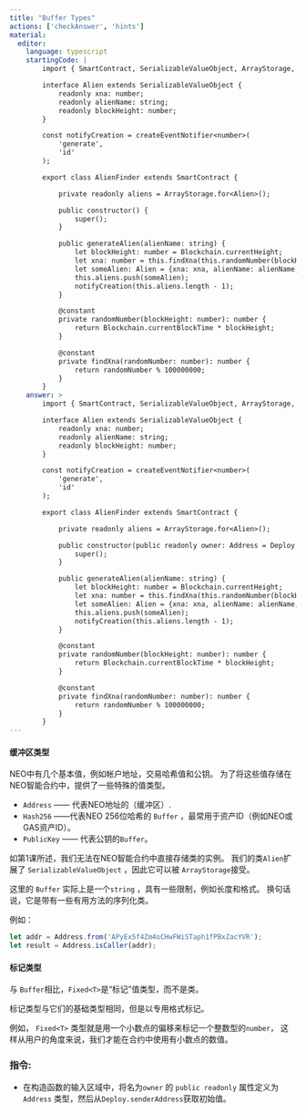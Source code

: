 ```yaml
---
title: "Buffer Types"
actions: ['checkAnswer', 'hints']
material: 
  editor:
    language: typescript
    startingCode: |
        import { SmartContract, SerializableValueObject, ArrayStorage, constant, Blockchain, createEventNotifier } from '@neo-one/smart-contract';

        interface Alien extends SerializableValueObject {
            readonly xna: number;
            readonly alienName: string;
            readonly blockHeight: number;
        }

        const notifyCreation = createEventNotifier<number>(
            'generate',
            'id'
        );

        export class AlienFinder extends SmartContract {

            private readonly aliens = ArrayStorage.for<Alien>();

            public constructor() {
                super();
            }

            public generateAlien(alienName: string) {
                let blockHeight: number = Blockchain.currentHeight;
                let xna: number = this.findXna(this.randomNumber(blockHeight));
                let someAlien: Alien = {xna: xna, alienName: alienName, blockHeight: blockHeight};
                this.aliens.push(someAlien);
                notifyCreation(this.aliens.length - 1);
            }

            @constant
            private randomNumber(blockHeight: number): number {
                return Blockchain.currentBlockTime * blockHeight;
            }

            @constant
            private findXna(randomNumber: number): number {
                return randomNumber % 100000000;
            }
        }
    answer: > 
        import { SmartContract, SerializableValueObject, ArrayStorage, constant, Blockchain, createEventNotifier, Address, Deploy } from '@neo-one/smart-contract';

        interface Alien extends SerializableValueObject {
            readonly xna: number;
            readonly alienName: string;
            readonly blockHeight: number;
        }

        const notifyCreation = createEventNotifier<number>(
            'generate',
            'id'
        );

        export class AlienFinder extends SmartContract {

            private readonly aliens = ArrayStorage.for<Alien>();

            public constructor(public readonly owner: Address = Deploy.senderAddress) {
                super();
            }

            public generateAlien(alienName: string) {
                let blockHeight: number = Blockchain.currentHeight;
                let xna: number = this.findXna(this.randomNumber(blockHeight));
                let someAlien: Alien = {xna: xna, alienName: alienName, blockHeight: blockHeight};
                this.aliens.push(someAlien);
                notifyCreation(this.aliens.length - 1);
            }

            @constant
            private randomNumber(blockHeight: number): number {
                return Blockchain.currentBlockTime * blockHeight;
            }

            @constant
            private findXna(randomNumber: number): number {
                return randomNumber % 100000000;
            }
        }
---
```


#### 缓冲区类型

NEO中有几个基本值，例如帐户地址，交易哈希值和公钥。 为了将这些值存储在NEO智能合约中，提供了一些特殊的值类型。

- `Address` —— 代表NEO地址的（缓冲区）.
- `Hash256` ——代表NEO 256位哈希的 `Buffer` ，最常用于资产ID（例如NEO或GAS资产ID）。
- `PublicKey` —— 代表公钥的`Buffer`。

如第1课所述，我们无法在NEO智能合约中直接存储类的实例。 我们的类`Alien`扩展了 `SerializableValueObject` ，因此它可以被 `ArrayStorage`接受。

这里的 `Buffer` 实际上是一个`string` ，具有一些限制，例如长度和格式。 换句话说，它是带有一些有用方法的序列化类。

例如：

```typescript
let addr = Address.from('APyEx5f4Zm4oCHwFWiSTaph1fPBxZacYVR');
let result = Address.isCaller(addr);
```

#### 标记类型

与 `Buffer`相比，`Fixed<T>`是“标记”值类型，而不是类。

标记类型与它们的基础类型相同，但是以专用格式标记。

例如， `Fixed<T>` 类型就是用一个小数点的偏移来标记一个整数型的`number`，
这样从用户的角度来说，我们才能在合约中使用有小数点的数值。

### 指令: 

- 在构造函数的输入区域中，将名为`owner` 的 `public readonly` 属性定义为 `Address` 类型，然后从`Deploy.senderAddress`获取初始值。
